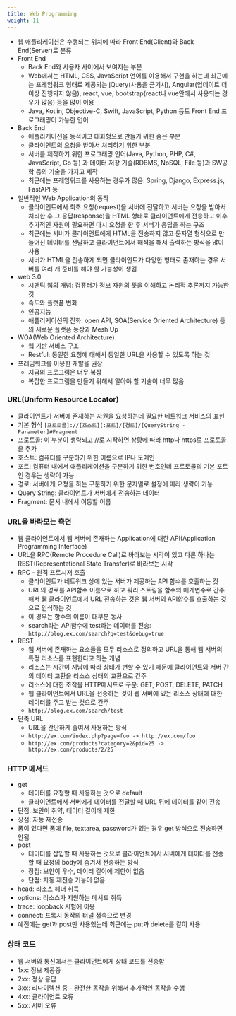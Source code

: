 ```yaml
---
title: Web Programming
weight: 11
---
```

- 웹 애플리케이션은 수행되는 위치에 따라 Front End(Client)와 Back End(Server)로 분류
- Front End
  - Back End와 사용자 사이에서 보여지는 부분
  - Web에서는 HTML, CSS, JavaScript 언어를 이용해서 구현을 하는데 최근에는 프레임워크 형태로 제공되는 jQuery(사용을 금기시), Angular(업데이트 더 이상 진행되지 않음), react, vue, bootstrap(react나 vue안에서 사용되는 경우가 많음) 등을 많이 이용
  - Java, Kotlin, Objective-C, Swift, JavaScript, Python 등도 Front End 프로그래밍이 가능한 언어
- Back End
  - 애플리케이션을 동적이고 대화형으로 만들기 위한 숨은 부분
  - 클라이언트의 요청을 받아서 처리하기 위한 부분
  - 서버를 제작하기 위한 프로그래밍 언어(Java, Python, PHP, C#, JavaScript, Go 등) 과 데이터 저장 기술(RDBMS, NoSQL, File 등)과 SW공학 등의 기술을 가지고 제작
  - 최근에는 프레임워크를 사용하는 경우가 많음: Spring, Django, Express.js, FastAPI 등
- 일반적인 Web Application의 동작
  - 클라이언트에서 최초 요청(request)을 서버에 전달하고 서버는 요청을 받아서 처리한 후 그 응답(response)을 HTML 형태로 클라이언트에게 전송하고 이후 추가적인 자원이 필요하면 다시 요청을 한 후 서버가 응답을 하는 구조
  - 최근에는 서버가 클라이언트에게 HTML을 전송하지 않고 문자열 형식으로 만들어진 데이터를 전달하고 클라이언트에서 해석을 해서 출력하는 방식을 많이 사용
  - 서버가 HTML을 전송하게 되면 클라이언트가 다양한 형태로 존재하는 경우 서버를 여러 개 준비를 해야 할 가능성이 생김
- web 3.0
  - 시맨틱 웹의 개념: 컴퓨터가 정보 자원의 뜻을 이해하고 논리적 추론까지 가능한 것
  - 속도와 플랫폼 변화
  - 인공지능
  - 애플리케이션의 진화: open API, SOA(Service Oriented Architecture) 등의 새로운 플랫폼 등장과 Mesh Up
- WOA(Web Oriented Architecture)
  - 웹 기반 서비스 구조
  - Restful: 동일한 요청에 대해서 동일한 URL을 사용할 수 있도록 하는 것
- 프레임워크를 이용한 개발을 권장
  - 지금의 프로그램은 너무 복잡
  - 복잡한 프로그램을 만들기 위해서 알아야 할 기술이 너무 많음

### URL(Uniform Resource Locator)
- 클라이언트가 서버에 존재하는 자원을 요청하는데 필요한 네트워크 서비스의 표현
- 기본 형식 `[프로토콜]://[호스트][:포트]/[경로]/[QueryString - Parameter]#Fragment`
- 프로토콜: 이 부분이 생략되고 //로 시작하면 상황에 따라 http나 https로 프로토콜을 추가
- 호스트: 컴퓨터를 구분하기 위한 이름으로 IP나 도메인
- 포트: 컴퓨터 내에서 애플리케이션을 구분하기 위한 번호인데 프로토콜의 기본 포트인 경우는 생략이 가능
- 경로: 서버에게 요청을 하는 구분하기 위한 문자열로 설정에 따라 생략이 가능
- Query String: 클라이언트가 서버에게 전송하는 데이터
- Fragment: 문서 내에서 이동할 이름

### URL을 바라모는 측면
- 웹 클라이언트에서 웹 서버에 존재하는 Application에 대한 API(Application Programming Interface)
- URL을 RPC(Remote Procedure Call)로 바라보는 시각이 있고 다른 하나는 REST(Representational State Transfer)로 바라보는 시각
- RPC - 원격 프로시져 호출
  - 클라이언트가 네트워크 상에 있는 서버가 제공하는 API 함수를 호출하는 것
  - URL의 경로를 API함수 이름으로 하고 쿼리 스트링을 함수의 매개변수로 간주해서 웹 클라이언트에서 URL 전송하는 것은 웹 서버의 API함수를 호출하는 것으로 인식하는 것
  - 이 경우는 함수의 이름이 대부분 동사
  - search라는 API함수에 test라는 데이터를 전송: `http://blog.ex.com/search?q=test&debug=true`
- REST
  - 웹 서버에 존재하는 요소들을 모두 리소스로 정의하고 URL을 통해 웹 서버의 특정 리소스를 표현한다고 하는 개념
  - 리소스는 시간이 지남에 따라 상태가 변할 수 있기 때문에 클라이언트와 서버 간의 데이터 교환을 리소스 상태의 교환으로 간주
  - 리소스에 대한 조작을 HTTP메서드로 구분: GET, POST, DELETE, PATCH
  - 웹 클라이언트에서 URL을 전송하는 것이 웹 서버에 있는 리소스 상태에 대한 데이터를 주고 받는 것으로 간주
  - `http://blog.ex.com/search/test`
- 단축 URL
  - URL을 간단하게 줄여서 사용하는 방식
  - `http://ex.com/index.php?page=foo -> http://ex.com/foo`
  - `http://ex.com/products?category=2&pid=25 -> http://ex.com/products/2/25`

### HTTP 메서드
- get
  - 데이터를 요청할 때 사용하는 것으로 default
  - 클라이언트에서 서버에게 데이터를 전달할 때 URL 뒤에 데이터를 같이 전송
- 단점: 보안이 취약, 데이터 길이에 제한
- 장점: 자동 재전송
- 폼이 있다면 폼에 file, textarea, password가 있는 경우 get 방식으로 전송하면 안됨
- post
  - 데이터를 삽입할 때 사용하는 것으로 클라이언트에서 서버에게 데이터를 전송할 때 요청의 body에 숨겨서 전송하는 방식
  - 장점: 보안이 우수, 데이터 길이에 제한이 없음
  - 단점: 자동 재전송 기능이 없음
- head: 리소스 헤더 취득
- options: 리소스가 지원하는 메서드 취득
- trace: loopback 시험에 이용
- connect: 프록시 동작의 터널 접속으로 변경
- 예전에는 get과 post만 사용했는데 최근에는 put과 delete를 같이 사용

### 상태 코드
- 웹 서버와 통신에서는 클라이언트에게 상태 코드를 전송함
- 1xx: 정보 제공중
- 2xx: 정상 응답
- 3xx: 리다이렉션 중 - 완전한 동작을 위해서 추가적인 동작을 수행
- 4xx: 클라이언트 오류
- 5xx: 서버 오류